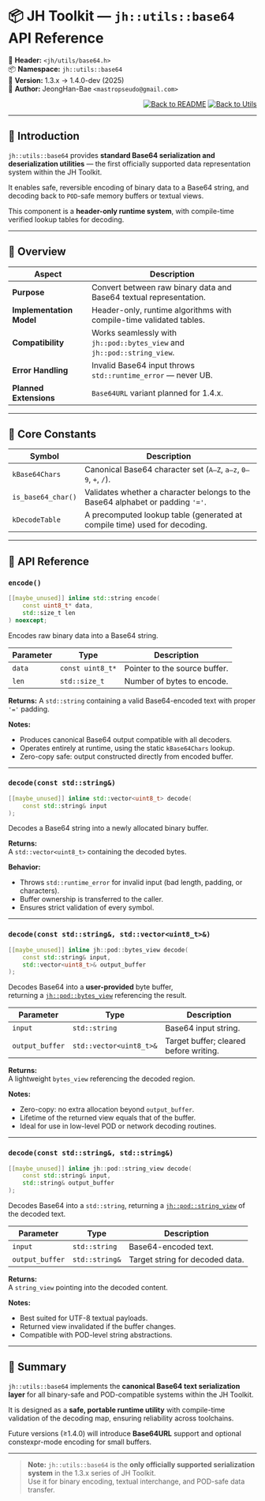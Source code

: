 # 📦 **JH Toolkit — `jh::utils::base64` API Reference**

📁 **Header:** `<jh/utils/base64.h>`  
📦 **Namespace:** `jh::utils::base64`  
📅 **Version:** 1.3.x → 1.4.0-dev (2025)  
👤 **Author:** JeongHan-Bae `<mastropseudo@gmail.com>`

<div align="right">

[![Back to README](https://img.shields.io/badge/%20Back%20to%20README-blue?style=flat-square)](../../README.md)
[![Back to Utils](https://img.shields.io/badge/%20Back%20to%20Utils-green?style=flat-square)](overview.md)

</div>

---

## 🧭 Introduction

`jh::utils::base64` provides **standard Base64 serialization and deserialization utilities** —
the first officially supported data representation system within the JH Toolkit.  

It enables safe, reversible encoding of binary data to a Base64 string,
and decoding back to `POD`-safe memory buffers or textual views.  

This component is a **header-only runtime system**,
with compile-time verified lookup tables for decoding.  

---

## 🔹 Overview

| Aspect                   | Description                                                             |
|--------------------------|-------------------------------------------------------------------------|
| **Purpose**              | Convert between raw binary data and Base64 textual representation.      |
| **Implementation Model** | Header-only, runtime algorithms with compile-time validated tables.     |
| **Compatibility**        | Works seamlessly with `jh::pod::bytes_view` and `jh::pod::string_view`. |
| **Error Handling**       | Invalid Base64 input throws `std::runtime_error` — never UB.            |
| **Planned Extensions**   | `Base64URL` variant planned for 1.4.x.                                  |

---

## 🔹 Core Constants

| Symbol             | Description                                                                    |
|--------------------|--------------------------------------------------------------------------------|
| `kBase64Chars`     | Canonical Base64 character set (`A–Z`, `a–z`, `0–9`, `+`, `/`).                |
| `is_base64_char()` | Validates whether a character belongs to the Base64 alphabet or padding `'='`. |
| `kDecodeTable`     | A precomputed lookup table (generated at compile time) used for decoding.      |

---

## 🔹 API Reference

### `encode()`

```cpp
[[maybe_unused]] inline std::string encode(
    const uint8_t* data,
    std::size_t len
) noexcept;
```

Encodes raw binary data into a Base64 string.

| Parameter | Type             | Description                   |
|-----------|------------------|-------------------------------|
| `data`    | `const uint8_t*` | Pointer to the source buffer. |
| `len`     | `std::size_t`    | Number of bytes to encode.    |

**Returns:**
A `std::string` containing a valid Base64-encoded text with proper `'='` padding.  

**Notes:**

* Produces canonical Base64 output compatible with all decoders.  
* Operates entirely at runtime, using the static `kBase64Chars` lookup.  
* Zero-copy safe: output constructed directly from encoded buffer.  

---

### `decode(const std::string&)`

```cpp
[[maybe_unused]] inline std::vector<uint8_t> decode(
    const std::string& input
);
```

Decodes a Base64 string into a newly allocated binary buffer.  

**Returns:**  
A `std::vector<uint8_t>` containing the decoded bytes.  

**Behavior:**

* Throws `std::runtime_error` for invalid input (bad length, padding, or characters).  
* Buffer ownership is transferred to the caller.  
* Ensures strict validation of every symbol.  

---

### `decode(const std::string&, std::vector<uint8_t>&)`

```cpp
[[maybe_unused]] inline jh::pod::bytes_view decode(
    const std::string& input,
    std::vector<uint8_t>& output_buffer
);
```

Decodes Base64 into a **user-provided** byte buffer,  
returning a [`jh::pod::bytes_view`](../pods/bytes_view.md) referencing the result.  

| Parameter       | Type                    | Description                            |
|-----------------|-------------------------|----------------------------------------|
| `input`         | `std::string`           | Base64 input string.                   |
| `output_buffer` | `std::vector<uint8_t>&` | Target buffer; cleared before writing. |

**Returns:**  
A lightweight `bytes_view` referencing the decoded region.  

**Notes:**  

* Zero-copy: no extra allocation beyond `output_buffer`.  
* Lifetime of the returned view equals that of the buffer.  
* Ideal for use in low-level POD or network decoding routines.  

---

### `decode(const std::string&, std::string&)`

```cpp
[[maybe_unused]] inline jh::pod::string_view decode(
    const std::string& input,
    std::string& output_buffer
);
```

Decodes Base64 into a `std::string`,
returning a [`jh::pod::string_view`](../pods/string_view.md) of the decoded text.

| Parameter       | Type           | Description                     |
|-----------------|----------------|---------------------------------|
| `input`         | `std::string`  | Base64-encoded text.            |
| `output_buffer` | `std::string&` | Target string for decoded data. |

**Returns:**  
A `string_view` pointing into the decoded content.  

**Notes:**  

* Best suited for UTF-8 textual payloads.  
* Returned view invalidated if the buffer changes.  
* Compatible with POD-level string abstractions.  

---

## 🧩 Summary

`jh::utils::base64` implements the **canonical Base64 text serialization layer**
for all binary-safe and POD-compatible systems within the JH Toolkit.  

It is designed as a **safe, portable runtime utility**
with compile-time validation of the decoding map, ensuring reliability across toolchains.  

Future versions (≥1.4.0) will introduce **Base64URL** support
and optional constexpr-mode encoding for small buffers.  

---

> **Note:**
> `jh::utils::base64` is the **only officially supported serialization system**
> in the 1.3.x series of JH Toolkit.  
> Use it for binary encoding, textual interchange, and POD-safe data transfer.  
